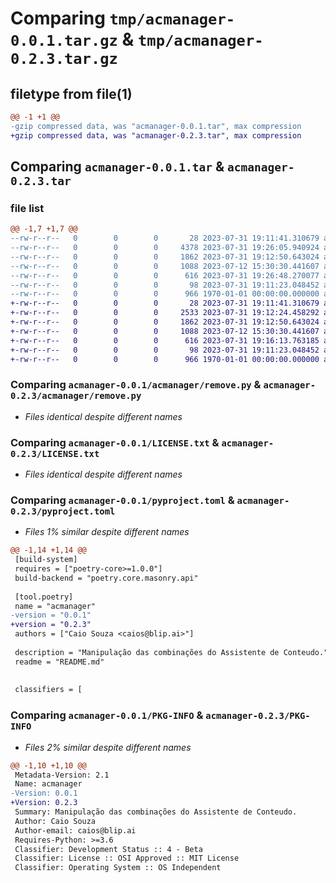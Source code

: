 # Comparing `tmp/acmanager-0.0.1.tar.gz` & `tmp/acmanager-0.2.3.tar.gz`

## filetype from file(1)

```diff
@@ -1 +1 @@
-gzip compressed data, was "acmanager-0.0.1.tar", max compression
+gzip compressed data, was "acmanager-0.2.3.tar", max compression
```

## Comparing `acmanager-0.0.1.tar` & `acmanager-0.2.3.tar`

### file list

```diff
@@ -1,7 +1,7 @@
--rw-r--r--   0        0        0       28 2023-07-31 19:11:41.310679 acmanager-0.0.1/acmanager/__init__.py
--rw-r--r--   0        0        0     4378 2023-07-31 19:26:05.940924 acmanager-0.0.1/acmanager/acmanager.py
--rw-r--r--   0        0        0     1862 2023-07-31 19:12:50.643024 acmanager-0.0.1/acmanager/remove.py
--rw-r--r--   0        0        0     1088 2023-07-12 15:30:30.441607 acmanager-0.0.1/LICENSE.txt
--rw-r--r--   0        0        0      616 2023-07-31 19:26:48.270077 acmanager-0.0.1/pyproject.toml
--rw-r--r--   0        0        0       98 2023-07-31 19:11:23.048452 acmanager-0.0.1/README.md
--rw-r--r--   0        0        0      966 1970-01-01 00:00:00.000000 acmanager-0.0.1/PKG-INFO
+-rw-r--r--   0        0        0       28 2023-07-31 19:11:41.310679 acmanager-0.2.3/acmanager/__init__.py
+-rw-r--r--   0        0        0     2533 2023-07-31 19:12:24.458292 acmanager-0.2.3/acmanager/acmanager.py
+-rw-r--r--   0        0        0     1862 2023-07-31 19:12:50.643024 acmanager-0.2.3/acmanager/remove.py
+-rw-r--r--   0        0        0     1088 2023-07-12 15:30:30.441607 acmanager-0.2.3/LICENSE.txt
+-rw-r--r--   0        0        0      616 2023-07-31 19:16:13.763185 acmanager-0.2.3/pyproject.toml
+-rw-r--r--   0        0        0       98 2023-07-31 19:11:23.048452 acmanager-0.2.3/README.md
+-rw-r--r--   0        0        0      966 1970-01-01 00:00:00.000000 acmanager-0.2.3/PKG-INFO
```

### Comparing `acmanager-0.0.1/acmanager/remove.py` & `acmanager-0.2.3/acmanager/remove.py`

 * *Files identical despite different names*

### Comparing `acmanager-0.0.1/LICENSE.txt` & `acmanager-0.2.3/LICENSE.txt`

 * *Files identical despite different names*

### Comparing `acmanager-0.0.1/pyproject.toml` & `acmanager-0.2.3/pyproject.toml`

 * *Files 1% similar despite different names*

```diff
@@ -1,14 +1,14 @@
 [build-system]
 requires = ["poetry-core>=1.0.0"]
 build-backend = "poetry.core.masonry.api"
 
 [tool.poetry]
 name = "acmanager"
-version = "0.0.1"
+version = "0.2.3"
 authors = ["Caio Souza <caios@blip.ai>"]
 
 description = "Manipulação das combinações do Assistente de Conteudo."
 readme = "README.md"
 
 
 classifiers = [
```

### Comparing `acmanager-0.0.1/PKG-INFO` & `acmanager-0.2.3/PKG-INFO`

 * *Files 2% similar despite different names*

```diff
@@ -1,10 +1,10 @@
 Metadata-Version: 2.1
 Name: acmanager
-Version: 0.0.1
+Version: 0.2.3
 Summary: Manipulação das combinações do Assistente de Conteudo.
 Author: Caio Souza
 Author-email: caios@blip.ai
 Requires-Python: >=3.6
 Classifier: Development Status :: 4 - Beta
 Classifier: License :: OSI Approved :: MIT License
 Classifier: Operating System :: OS Independent
```


